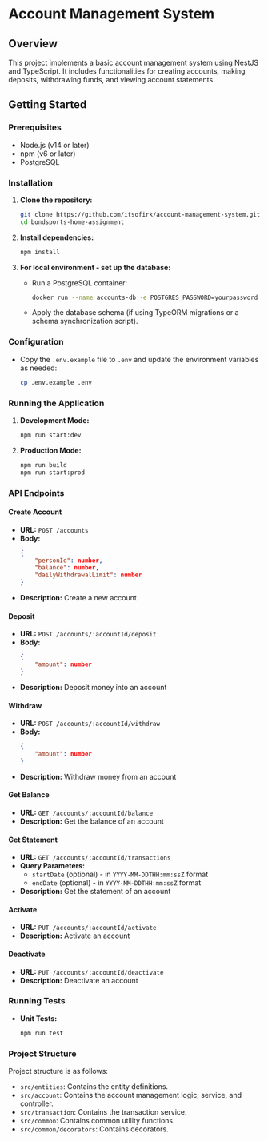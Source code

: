 # Account Management System

## Overview
This project implements a basic account management system using NestJS and TypeScript. It includes functionalities for creating accounts, making deposits, withdrawing funds, and viewing account statements.

## Getting Started

### Prerequisites
- Node.js (v14 or later)
- npm (v6 or later)
- PostgreSQL

### Installation

1. **Clone the repository:**
    ```bash
    git clone https://github.com/itsofirk/account-management-system.git
    cd bondsports-home-assignment
    ```

2. **Install dependencies:**
    ```bash
    npm install
    ```

3. **For local environment - set up the database:**
    - Run a PostgreSQL container:
      ```bash
      docker run --name accounts-db -e POSTGRES_PASSWORD=yourpassword -e POSTGRES_USER=youruser -e POSTGRES_DB=accountdb -p 5432:5432 -d postgres
      ```
    - Apply the database schema (if using TypeORM migrations or a schema synchronization script).

### Configuration
- Copy the `.env.example` file to `.env` and update the environment variables as needed:
    ```bash
    cp .env.example .env
    ```

### Running the Application

1. **Development Mode:**
    ```bash
    npm run start:dev
    ```

2. **Production Mode:**
    ```bash
    npm run build
    npm run start:prod
    ```

### API Endpoints

#### Create Account
- **URL:** `POST /accounts`
- **Body:**
    ```json
    {
        "personId": number,
        "balance": number,
        "dailyWithdrawalLimit": number
    }
    ```
- **Description:** Create a new account

#### Deposit
- **URL:** `POST /accounts/:accountId/deposit`
- **Body:**
    ```json
    {
        "amount": number
    }
    ```
- **Description:** Deposit money into an account

#### Withdraw
- **URL:** `POST /accounts/:accountId/withdraw`
- **Body:**
    ```json
    {
        "amount": number
    }
    ```
- **Description:** Withdraw money from an account

#### Get Balance
- **URL:** `GET /accounts/:accountId/balance`
- **Description:** Get the balance of an account

#### Get Statement
- **URL:** `GET /accounts/:accountId/transactions`
- **Query Parameters:**
    - `startDate` (optional) - in `YYYY-MM-DDTHH:mm:ssZ` format
    - `endDate` (optional) - in `YYYY-MM-DDTHH:mm:ssZ` format
- **Description:** Get the statement of an account

#### Activate
- **URL:** `PUT /accounts/:accountId/activate`
- **Description:** Activate an account

#### Deactivate
- **URL:** `PUT /accounts/:accountId/deactivate`
- **Description:** Deactivate an account

### Running Tests
- **Unit Tests:**
    ```bash
    npm run test
    ```

### Project Structure

Project structure is as follows:

- `src/entities`: Contains the entity definitions.
- `src/account`: Contains the account management logic, service, and controller.
- `src/transaction`: Contains the transaction service.
- `src/common`: Contains common utility functions.
- `src/common/decorators`: Contains decorators.
